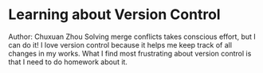 # Learning about Version Control
Author: Chuxuan Zhou
Solving merge conflicts takes conscious effort, but I can do it!
I love version control because it helps me keep track of all changes in my 
works.
What I find most frustrating about version control is that I need to do 
homework about it.

